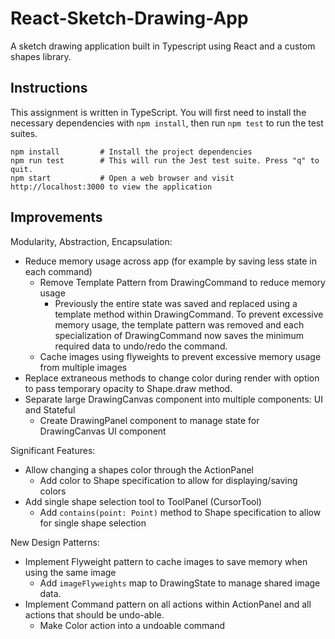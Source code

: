 # React-Sketch-Drawing-App

A sketch drawing application built in Typescript using React and a custom shapes library.

## Instructions

This assignment is written in TypeScript. You will first need to install the necessary dependencies with `npm install`, then run `npm test` to run the test suites.

```
npm install         # Install the project dependencies
npm run test        # This will run the Jest test suite. Press "q" to quit.
npm start           # Open a web browser and visit http://localhost:3000 to view the application
```

## Improvements

Modularity, Abstraction, Encapsulation:

- Reduce memory usage across app (for example by saving less state in each command)
  - Remove Template Pattern from DrawingCommand to reduce memory usage
    - Previously the entire state was saved and replaced using a template method within DrawingCommand.
      To prevent excessive memory usage, the template pattern was removed and each specialization of
      DrawingCommand now saves the minimum required data to undo/redo the command.
  - Cache images using flyweights to prevent excessive memory usage from multiple images
- Replace extraneous methods to change color during render with option to pass temporary opacity to Shape.draw method.
- Separate large DrawingCanvas component into multiple components: UI and Stateful
  - Create DrawingPanel component to manage state for DrawingCanvas UI component

Significant Features:

- Allow changing a shapes color through the ActionPanel
  - Add color to Shape specification to allow for displaying/saving colors
- Add single shape selection tool to ToolPanel (CursorTool)
  - Add `contains(point: Point)` method to Shape specification to allow for single shape selection

New Design Patterns:

- Implement Flyweight pattern to cache images to save memory when using the same image
  - Add `imageFlyweights` map to DrawingState to manage shared image data.
- Implement Command pattern on all actions within ActionPanel and all actions that should be undo-able.
  - Make Color action into a undoable command
